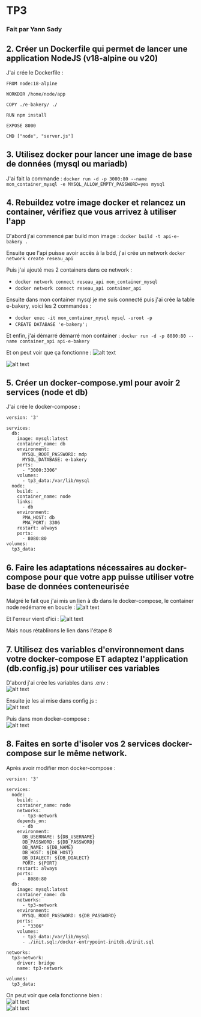 # TP3
### Fait par Yann Sady

## 2. Créer un Dockerfile qui permet de lancer une application NodeJS (v18-alpine ou v20)

J'ai crée le Dockerfile :
```
FROM node:18-alpine

WORKDIR /home/node/app

COPY ./e-bakery/ ./

RUN npm install

EXPOSE 8000

CMD ["node", "server.js"]
``` 

## 3. Utilisez docker pour lancer une image de base de données (mysql ou mariadb)

J'ai fait la commande : ```docker run -d -p 3000:80 --name mon_container_mysql -e MYSQL_ALLOW_EMPTY_PASSWORD=yes mysql```

## 4. Rebuildez votre image docker et relancez un container, vérifiez que vous arrivez à utiliser l'app
D'abord j'ai commencé par build mon image : ```docker build -t api-e-bakery .```

Ensuite que l'api puisse avoir accès à la bdd, j'ai crée un network ```docker network create reseau_api```

Puis j'ai ajouté mes 2 containers dans ce network :
- ```docker network connect reseau_api mon_container_mysql```
- ```docker network connect reseau_api container_api```

Ensuite dans mon container mysql je me suis connecté puis j'ai crée la table e-bakery, voici les 2 commandes :
- ```docker exec -it mon_container_mysql mysql -uroot -p```
- ```CREATE DATABASE 'e-bakery';```

Et enfin, j'ai démarré démarré mon container : ```docker run -d -p 8080:80 --name container_api api-e-bakery```

Et on peut voir que ça fonctionne :
![alt text](images/1.png)

![alt text](images/2.png)

## 5. Créer un docker-compose.yml pour avoir 2 services (node et db)
J'ai crée le docker-compose :
```
version: '3'
 
services:
  db:
    image: mysql:latest
    container_name: db
    environment:
      MYSQL_ROOT_PASSWORD: mdp
      MYSQL_DATABASE: e-bakery
    ports:
      - "3000:3306"
    volumes:
      - tp3_data:/var/lib/mysql
  node:
    build: .
    container_name: node
    links:
      - db
    environment:
      PMA_HOST: db
      PMA_PORT: 3306
    restart: always
    ports:
      - 8080:80
volumes:
  tp3_data:
```

## 6. Faire les adaptations nécessaires au docker-compose pour que votre app puisse utiliser votre base de données conteneurisée

Malgré le fait que j'ai mis un lien à db dans le docker-compose, le container node redémarre en boucle :
![alt text](images/3.png)

Et l'erreur vient d'ici :
![alt text](images/4.png)

Mais nous rétablirons le lien dans l'étape 8

## 7. Utilisez des variables d'environnement dans votre docker-compose ET adaptez l'application (db.config.js) pour utiliser ces variables

D'abord j'ai crée les variables dans .env :  
![alt text](images/5.png)

Ensuite je les ai mise dans config.js :  
![alt text](images/6.png)

Puis dans mon docker-compose :  
![alt text](images/7.png)

## 8. Faites en sorte d'isoler vos 2 services docker-compose sur le même network.

Après avoir modifier mon docker-compose :  
```
version: '3'
 
services:
  node:
    build: .
    container_name: node
    networks:
      - tp3-network
    depends_on:
      - db
    environment:
      DB_USERNAME: ${DB_USERNAME}
      DB_PASSWORD: ${DB_PASSWORD}
      DB_NAME: ${DB_NAME}
      DB_HOST: ${DB_HOST}
      DB_DIALECT: ${DB_DIALECT}
      PORT: ${PORT}
    restart: always
    ports:
      - 8080:80
  db:
    image: mysql:latest
    container_name: db
    networks:
      - tp3-network
    environment:
      MYSQL_ROOT_PASSWORD: ${DB_PASSWORD}
    ports:
      - "3306"
    volumes:
      - tp3_data:/var/lib/mysql
      - ./init.sql:/docker-entrypoint-initdb.d/init.sql

networks:
  tp3-network:
    driver: bridge
    name: tp3-network

volumes:
  tp3_data:
```

On peut voir que cela fonctionne bien :  
![alt text](images/8.png)  
![alt text](images/9.png) 
